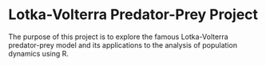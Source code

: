 # Lotka-Volterra Predator-Prey Project
The purpose of this project is to explore the famous Lotka-Volterra predator-prey model and its applications to the analysis of population dynamics using R.
